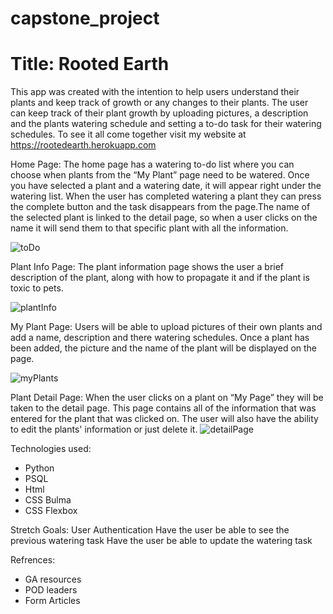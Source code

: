 # capstone_project

# Title: Rooted Earth 

This app was created with the intention to help users understand their plants and keep track of growth or any changes to their plants. The user can keep track of their plant growth by uploading pictures, a description and the plants watering schedule and setting a to-do task for their watering schedules.
To see it all come together visit my website at https://rootedearth.herokuapp.com

Home Page: 
The home page has a watering to-do list where you can choose when plants from the “My Plant” page need to be watered. Once you have selected a plant and a watering date,  it will appear right under the watering list. When the user has completed watering a plant they can press the complete button and the task disappears from the page.The name of the selected plant is linked to the detail page, so when a user clicks on the name it will send them to that specific plant with all the information.

![toDo](https://i.imgur.com/etZEbFL.png)

Plant Info Page:
The plant information page shows the user a brief description of the plant,  along with how to propagate it and if the plant is toxic to pets. 

![plantInfo](https://i.imgur.com/rmXvn9r.png)

My Plant Page:
Users will be able to upload pictures of their own plants and add a name, description and there watering schedules. Once a plant has been added, the picture and the name of the plant will be displayed on the page. 

![myPlants](https://i.imgur.com/ZuMV4fS.png)

Plant Detail Page:
When the user clicks on a plant on “My Page” they will be taken to the detail page. This page contains all of the information that was entered for the plant that was clicked on. The user will also have the ability to edit the plants' information or just delete it. 
![detailPage](https://i.imgur.com/ZYZkp6Q.png)

Technologies used:
- Python
- PSQL
- Html
- CSS Bulma
- CSS Flexbox 

Stretch Goals:
User Authentication 
Have the user be able to see the previous watering task 
Have the user be able to update the watering task 


Refrences:
- GA resources 
- POD leaders 
- Form Articles 